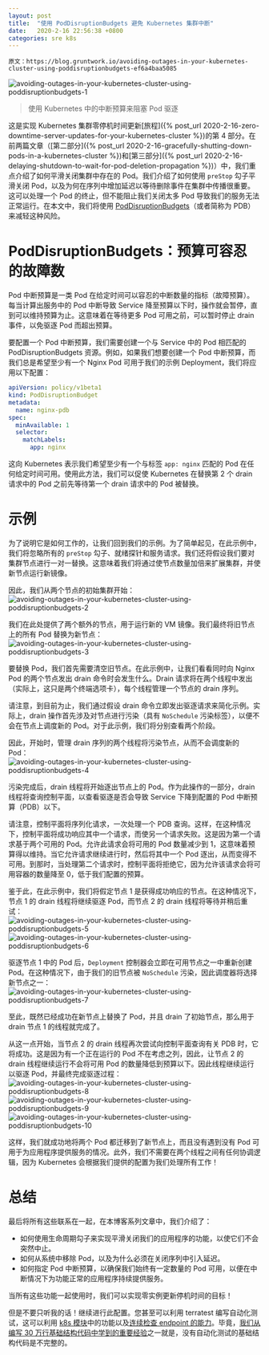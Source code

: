 ```yaml
---
layout: post
title:  "使用 PodDisruptionBudgets 避免 Kubernetes 集群中断"
date:   2020-2-16 22:56:38 +0800
categories: sre k8s
---
```



    原文：https://blog.gruntwork.io/avoiding-outages-in-your-kubernetes-cluster-using-poddisruptionbudgets-ef6a4baa5085

![avoiding-outages-in-your-kubernetes-cluster-using-poddisruptionbudgets-1](/assets/img/avoiding-outages-in-your-kubernetes-cluster-using-poddisruptionbudgets-1.png)
> 使用 Kubernetes 中的中断预算来阻塞 Pod 驱逐

这是实现 Kubernetes 集群零停机时间更新[旅程]({% post_url 2020-2-16-zero-downtime-server-updates-for-your-kubernetes-cluster %})的第 4 部分。在前两篇文章（[第二部分]({% post_url 2020-2-16-gracefully-shutting-down-pods-in-a-kubernetes-cluster %})和[第三部分]({% post_url 2020-2-16-delaying-shutdown-to-wait-for-pod-deletion-propagation %})）中，我们重点介绍了如何平滑关闭集群中存在的 Pod。我们介绍了如何使用 `preStop` 勾子平滑关闭 Pod，以及为何在序列中增加延迟以等待删除事件在集群中传播很重要。这可以处理一个 Pod 的终止，但不能阻止我们关闭太多 Pod 导致我们的服务无法正常运行。在本文中，我们将使用 [PodDisruptionBudgets](https://kubernetes.io/docs/concepts/workloads/pods/disruptions/#how-disruption-budgets-work)（或者简称为 PDB）来减轻这种风险。

# PodDisruptionBudgets：预算可容忍的故障数

Pod 中断预算是一类 Pod 在给定时间可以容忍的中断数量的指标（故障预算）。每当计算出服务中的 Pod 中断导致 Service 降至预算以下时，操作就会暂停，直到可以维持预算为止。这意味着在等待更多 Pod 可用之前，可以暂时停止 drain 事件，以免驱逐 Pod 而超出预算。

要配置一个 Pod 中断预算，我们需要创建一个与 Service 中的 Pod 相匹配的 PodDisruptionBudgets 资源。例如，如果我们想要创建一个 Pod 中断预算，而我们总是希望至少有一个 Nginx Pod 可用于我们的示例 Deployment，我们将应用以下配置：

```yaml
apiVersion: policy/v1beta1
kind: PodDisruptionBudget
metadata:
  name: nginx-pdb
spec:
  minAvailable: 1
  selector:
    matchLabels:
      app: nginx
```

这向 Kubernetes 表示我们希望至少有一个与标签 `app: nginx` 匹配的 Pod 在任何给定时间可用。使用此方法，我们可以促使 Kubernetes 在替换第 2 个 drain 请求中的 Pod 之前先等待第一个 drain 请求中的 Pod 被替换。

# 示例

为了说明它是如何工作的，让我们回到我们的示例。为了简单起见，在此示例中，我们将忽略所有的 `preStop` 勾子、就绪探针和服务请求。我们还将假设我们要对集群节点进行一对一替换。这意味着我们将通过使节点数量加倍来扩展集群，并使新节点运行新镜像。

因此，我们从两个节点的初始集群开始：
![avoiding-outages-in-your-kubernetes-cluster-using-poddisruptionbudgets-2](/assets/img/avoiding-outages-in-your-kubernetes-cluster-using-poddisruptionbudgets-2.png)

我们在此处提供了两个额外的节点，用于运行新的 VM 镜像。我们最终将旧节点上的所有 Pod 替换为新节点：
![avoiding-outages-in-your-kubernetes-cluster-using-poddisruptionbudgets-3](/assets/img/avoiding-outages-in-your-kubernetes-cluster-using-poddisruptionbudgets-3.png)

要替换 Pod，我们首先需要清空旧节点。在此示例中，让我们看看同时向 Nginx Pod 的两个节点发出 drain 命令时会发生什么。Drain 请求将在两个线程中发出（实际上，这只是两个终端选项卡），每个线程管理一个节点的 drain 序列。

请注意，到目前为止，我们通过假设 drain 命令立即发出驱逐请求来简化示例。实际上，drain 操作首先涉及对节点进行污染（具有 `NoSchedule` 污染标签），以便不会在节点上调度新的 Pod。对于此示例，我们将分别查看两个阶段。

因此，开始时，管理 drain 序列的两个线程将污染节点，从而不会调度新的 Pod：
![avoiding-outages-in-your-kubernetes-cluster-using-poddisruptionbudgets-4](/assets/img/avoiding-outages-in-your-kubernetes-cluster-using-poddisruptionbudgets-4.png)

污染完成后，drain 线程将开始逐出节点上的 Pod。作为此操作的一部分，drain 线程将查询控制平面，以查看驱逐是否会导致 Service 下降到配置的 Pod 中断预算（PDB）以下。

请注意，控制平面将序列化请求，一次处理一个 PDB 查询。这样，在这种情况下，控制平面将成功响应其中一个请求，而使另一个请求失败。这是因为第一个请求基于两个可用的 Pod。允许此请求会将可用的 Pod 数量减少到 1，这意味着预算得以维持。当它允许请求继续进行时，然后将其中一个 Pod 逐出，从而变得不可用。到那时，当处理第二个请求时，控制平面将拒绝它，因为允许该请求会将可用容器的数量降至 0，低于我们配置的预算。

鉴于此，在此示例中，我们将假定节点 1 是获得成功响应的节点。在这种情况下，节点 1 的 drain 线程将继续驱逐 Pod，而节点 2 的 drain 线程将等待并稍后重试：
![avoiding-outages-in-your-kubernetes-cluster-using-poddisruptionbudgets-5](/assets/img/avoiding-outages-in-your-kubernetes-cluster-using-poddisruptionbudgets-5.png)
![avoiding-outages-in-your-kubernetes-cluster-using-poddisruptionbudgets-6](/assets/img/avoiding-outages-in-your-kubernetes-cluster-using-poddisruptionbudgets-6.png)

驱逐节点 1 中的 Pod 后，`Deployment` 控制器会立即在可用节点之一中重新创建 Pod。在这种情况下，由于我们的旧节点被 `NoSchedule` 污染，因此调度器将选择新节点之一：
![avoiding-outages-in-your-kubernetes-cluster-using-poddisruptionbudgets-7](/assets/img/avoiding-outages-in-your-kubernetes-cluster-using-poddisruptionbudgets-7.png)

至此，既然已经成功在新节点上替换了 Pod，并且 drain 了初始节点，那么用于 drain 节点 1 的线程就完成了。

从这一点开始，当节点 2 的 drain 线程再次尝试向控制平面查询有关 PDB 时，它将成功。这是因为有一个正在运行的 Pod 不在考虑之列，因此，让节点 2 的 drain 线程继续运行不会将可用 Pod 的数量降低到预算以下。因此线程继续运行以驱逐 Pod，并最终完成驱逐过程：
![avoiding-outages-in-your-kubernetes-cluster-using-poddisruptionbudgets-8](/assets/img/avoiding-outages-in-your-kubernetes-cluster-using-poddisruptionbudgets-8.png)
![avoiding-outages-in-your-kubernetes-cluster-using-poddisruptionbudgets-9](/assets/img/avoiding-outages-in-your-kubernetes-cluster-using-poddisruptionbudgets-9.png)
![avoiding-outages-in-your-kubernetes-cluster-using-poddisruptionbudgets-10](/assets/img/avoiding-outages-in-your-kubernetes-cluster-using-poddisruptionbudgets-10.png)

这样，我们就成功地将两个 Pod 都迁移到了新节点上，而且没有遇到没有 Pod 可用于为应用程序提供服务的情况。此外，我们不需要在两个线程之间有任何协调逻辑，因为 Kubernetes 会根据我们提供的配置为我们处理所有工作！

# 总结

最后将所有这些联系在一起，在本博客系列文章中，我们介绍了：

* 如何使用生命周期勾子来实现平滑关闭我们的应用程序的功能，以使它们不会突然中止。
* 如何从系统中移除 Pod，以及为什么必须在关闭序列中引入延迟。
* 如何指定 Pod 中断预算，以确保我们始终有一定数量的 Pod 可用，以便在中断情况下为功能正常的应用程序持续提供服务。

当所有这些功能一起使用时，我们可以实现零实例更新停机时间的目标！

但是不要只听我的话！继续进行此配置。您甚至可以利用 terratest 编写自动化测试，这可以利用 [k8s 模块](https://godoc.org/github.com/gruntwork-io/terratest/modules/k8s)中的功能以及[连续检查 endpoint 的能力](https://godoc.org/github.com/gruntwork-io/terratest/modules/http-helper#ContinuouslyCheckUrl)。毕竟，[我们从编写 30 万行基础结构代码中学到的重要经验](https://blog.gruntwork.io/5-lessons-learned-from-writing-over-300-000-lines-of-infrastructure-code-36ba7fadeac1)之一就是，没有自动化测试的基础结构代码是不完整的。
